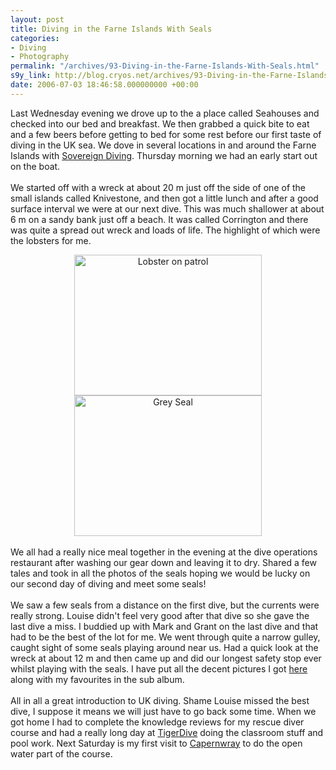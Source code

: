```yaml
---
layout: post
title: Diving in the Farne Islands With Seals
categories:
- Diving
- Photography
permalink: "/archives/93-Diving-in-the-Farne-Islands-With-Seals.html"
s9y_link: http://blog.cryos.net/archives/93-Diving-in-the-Farne-Islands-With-Seals.html
date: 2006-07-03 18:46:58.000000000 +00:00
---
```

Last Wednesday evening we drove up to the a place called Seahouses and checked into our bed and breakfast. We then grabbed a quick bite to eat and a few beers before getting to bed for some rest before our first taste of diving in the UK sea. We dove in several locations in and around the Farne Islands with <a href="http://www.sovereigndiving.co.uk/">Sovereign Diving</a>. Thursday morning we had an early start out on the boat.<br />
<br />
We started off with a wreck at about 20 m just off the side of one of the small islands called Knivestone, and then got a little lunch and after a good surface interval we were at our next dive. This was much shallower at about 6 m on a sandy bank just off a beach. It was called Corrington and there was quite a spread out wreck and loads of life. The highlight of which were the lobsters for me.<br />
<center><img src="http://blog.cryos.net/uploads/Lobster-LO.jpg" width="300" height="225" alt="Lobster on patrol" /><img src="http://blog.cryos.net/uploads/SealFull-LO.jpg" width="300" height="225" alt="Grey Seal" /></center><br />
We all had a really nice meal together in the evening at the dive operations restaurant after washing our gear down and leaving it to dry. Shared a few tales and took in all the photos of the seals hoping we would be lucky on our second day of diving and meet some seals!<br />
<br />
We saw a few seals from a distance on the first dive, but the currents were really strong. Louise didn't feel very good after that dive so she gave the last dive a miss. I buddied up with Mark and Grant on the last dive and that had to be the best of the lot for me. We went through quite a narrow gulley, caught sight of some seals playing around near us. Had a quick look at the wreck at about 12 m and then came up and did our longest safety stop ever whilst playing with the seals. I have put all the decent pictures I got <a href="http://gallery.cryos.net/FarneIslands2006/">here</a> along with my favourites in the sub album.<br />
<br />
All in all a great introduction to UK diving. Shame Louise missed the best dive, I suppose it means we will just have to go back some time. When we got home I had to complete the knowledge reviews for my rescue diver course and had a really long day at <a href="http://www.tigerdive.co.uk/">TigerDive</a> doing the classroom stuff and pool work. Next Saturday is my first visit to <a href="http://www.dive-site.co.uk/">Capernwray</a> to do the open water part of the course.
